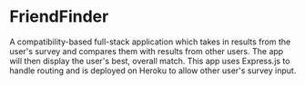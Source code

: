 # FriendFinder
 A compatibility-based full-stack application which takes in results from the user's survey and compares them with results from other users. The app will then display the user's best, overall match.  This app uses Express.js to handle routing and is deployed on Heroku to allow other user's survey input.
